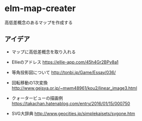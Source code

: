# elm-map-creater
高低差概念のあるマップを作成する

アイデア
-----------------
* マップに高低差概念を取り入れる

* Ellieのアドレス
https://ellie-app.com/45h4Gr2BPv8a1

* 等角投影図について 
http://tonbi.jp/Game/Essay/036/

* 回転移動の1次変換
http://www.geisya.or.jp/~mwm48961/kou2/linear_image3.html

* クォータービューの描画例
https://takachan.hatenablog.com/entry/2016/01/15/000750

* SVG大辞典
http://www.geocities.jp/simplekaisets/svgone.htm
